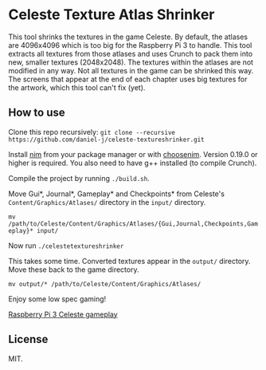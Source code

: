 # Celeste Texture Atlas Shrinker

This tool shrinks the textures in the game Celeste. By default, the atlases are 4096x4096 which is too big for the Raspberry Pi 3 to handle. This tool extracts all textures from those atlases and uses Crunch to pack them into new, smaller textures (2048x2048). The textures within the atlases are not modified in any way. Not all textures in the game can be shrinked this way. The screens that appear at the end of each chapter uses big textures for the artwork, which this tool can't fix (yet).

## How to use

Clone this repo recursively: `git clone --recursive https://github.com/daniel-j/celeste-textureshrinker.git`

Install [nim](https://nim-lang.org/) from your package manager or with [choosenim](https://github.com/dom96/choosenim). Version 0.19.0 or higher is required. You also need to have g++ installed (to compile Crunch).

Compile the project by running `./build.sh`.

Move Gui*, Journal*, Gameplay* and Checkpoints* from Celeste's `Content/Graphics/Atlases/` directory in the `input/` directory.

`mv /path/to/Celeste/Content/Graphics/Atlases/{Gui,Journal,Checkpoints,Gameplay}* input/`

Now run `./celestetextureshrinker`

This takes some time. Converted textures appear in the `output/` directory. Move these back to the game directory.

`mv output/* /path/to/Celeste/Content/Graphics/Atlases/`

Enjoy some low spec gaming!

[Raspberry Pi 3 Celeste gameplay](https://youtu.be/iTBUNb6IKHo)

## License

MIT.
